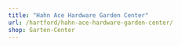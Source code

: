 ```yaml
---
title: "Hahn Ace Hardware Garden Center"
url: /hartford/hahn-ace-hardware-garden-center/
shop: Garten-Center
---
```

